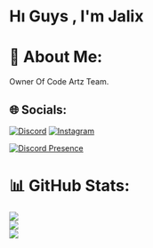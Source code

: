 # Hı Guys , I'm Jalix

# 💫 About Me:
Owner Of Code Artz Team.

## 🌐 Socials:
[![Discord](https://img.shields.io/badge/Discord-%237289DA.svg?logo=discord&logoColor=white)](https://discord.gg/codeartz) [![Instagram](https://img.shields.io/badge/Instagram-%23E4405F.svg?logo=Instagram&logoColor=white)](https://instagram.com/jalixsarsilmaz) 

[![Discord Presence](https://lanyard-profile-readme.vercel.app/api/816216199191855155?theme=darkt&bg=000000&animated=true&hideDiscrim=true&borderRadius=30px&idleMessage=Probably%20doing%20something%20else)](https://discord.com/users/816216199191855155)

# 📊 GitHub Stats:
![](https://github-readme-stats.vercel.app/api?username=jalixdev&theme=dark&hide_border=false&include_all_commits=true&count_private=true)<br/>
![](https://github-readme-streak-stats.herokuapp.com/?user=jalixdev&theme=dark&hide_border=false)<br/>
![](https://github-readme-stats.vercel.app/api/top-langs/?username=jalixdev&theme=dark&hide_border=false&include_all_commits=true&count_private=true&layout=compact)


